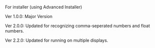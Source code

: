 For installer (using Advanced Installer)

Ver 1.0.0:	Major Version

Ver 2.0.0:	Updated for recognizing comma-seperated numbers and float numbers.

Ver 2.2.0:	Updated for running on multiple displays.